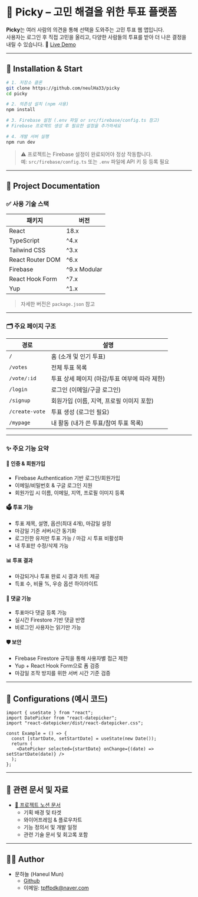 # 🐣 Picky – 고민 해결을 위한 투표 플랫폼

**Picky**는 여러 사람의 의견을 통해 선택을 도와주는 고민 투표 웹 앱입니다.  
사용자는 로그인 후 직접 고민을 올리고, 다양한 사람들의 투표를 받아 더 나은 결정을 내릴 수 있습니다.
🔗 [Live Demo](https://picky-app-6125b.web.app)

---

## 🚀 Installation & Start

```bash
# 1. 저장소 클론
git clone https://github.com/neulHa33/picky
cd picky

# 2. 의존성 설치 (npm 사용)
npm install

# 3. Firebase 설정 (.env 파일 or src/firebase/config.ts 참고)
# Firebase 프로젝트 생성 후 필요한 설정을 추가하세요

# 4. 개발 서버 실행
npm run dev
```

> ⚠️ 프로젝트는 Firebase 설정이 완료되어야 정상 작동합니다.  
> 예: `src/firebase/config.ts` 또는 `.env` 파일에 API 키 등 등록 필요

---

## 📄 Project Documentation

### ✅ 사용 기술 스택

| 패키지             | 버전          |
|------------------|---------------|
| React            | 18.x          |
| TypeScript       | ^4.x          |
| Tailwind CSS     | ^3.x          |
| React Router DOM | ^6.x          |
| Firebase         | ^9.x Modular  |
| React Hook Form  | ^7.x          |
| Yup              | ^1.x          |

> 자세한 버전은 `package.json` 참고

---

### 🗂️ 주요 페이지 구조

| 경로              | 설명                                      |
|------------------|-------------------------------------------|
| `/`              | 홈 (소개 및 인기 투표)                   |
| `/votes`         | 전체 투표 목록                            |
| `/vote/:id`      | 투표 상세 페이지 (마감/투표 여부에 따라 제한) |
| `/login`         | 로그인 (이메일/구글 로그인)              |
| `/signup`        | 회원가입 (이름, 지역, 프로필 이미지 포함) |
| `/create-vote`   | 투표 생성 (로그인 필요)                  |
| `/mypage`        | 내 활동 (내가 쓴 투표/참여 투표 목록)    |

---

### ✨ 주요 기능 요약

#### 🔐 인증 & 회원가입
- Firebase Authentication 기반 로그인/회원가입
- 이메일/비밀번호 & 구글 로그인 지원
- 회원가입 시 이름, 이메일, 지역, 프로필 이미지 등록

#### 🗳️ 투표 기능
- 투표 제목, 설명, 옵션(최대 4개), 마감일 설정
- 마감일 기준 서버시간 동기화
- 로그인한 유저만 투표 가능 / 마감 시 투표 비활성화
- 내 투표만 수정/삭제 가능

#### 📊 투표 결과
- 마감되거나 투표 완료 시 결과 차트 제공
- 득표 수, 비율 %, 우승 옵션 하이라이트

#### 💬 댓글 기능
- 투표마다 댓글 등록 가능
- 실시간 Firestore 기반 댓글 반영
- 비로그인 사용자는 읽기만 가능

#### 🛡️ 보안
- Firebase Firestore 규칙을 통해 사용자별 접근 제한
- Yup + React Hook Form으로 폼 검증
- 마감일 조작 방지를 위한 서버 시간 기준 검증

---

## 🔧 Configurations (예시 코드)

```tsx
import { useState } from "react";
import DatePicker from "react-datepicker";
import "react-datepicker/dist/react-datepicker.css";

const Example = () => {
  const [startDate, setStartDate] = useState(new Date());
  return (
    <DatePicker selected={startDate} onChange={(date) => setStartDate(date)} />
  );
};
```

---

## 📌 관련 문서 및 자료

- [📝 프로젝트 노션 문서](https://www.notion.so/zerobaseschool/Picky-App-1f818cd7a3e78082a7e1c2ebe5fe5dcc)
  - 기획 배경 및 타겟
  - 와이어프레임 & 플로우차트
  - 기능 정의서 및 개발 일정
  - 관련 기술 문서 및 회고록 포함

---

## 🙋‍♀️ Author

- 문하늘 (Haneul Mun)
  - [Github](https://github.com/neulHa33)
  - 이메일: tpffpdk@naver.com
